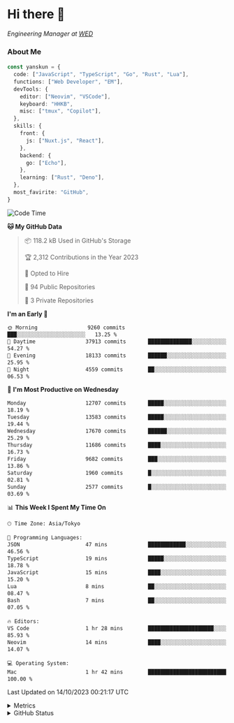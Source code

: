 # Hi there&nbsp;:wave:

<!-- ![Alt text](https://spotify-recently-played-readme.vercel.app/api?user=31kynbuubkiu3r4qh4hjuaglhfay) -->

_Engineering Manager at [WED](https://github.com/wedinc)_

### About Me

```ts
const yanskun = {
  code: ["JavaScript", "TypeScript", "Go", "Rust", "Lua"],
  functions: ["Web Developer", "EM"],
  devTools: {
    editor: ["Neovim", "VSCode"],
    keyboard: "HHKB",
    misc: ["tmux", "Copilot"],
  },
  skills: {
    front: {
      js: ["Nuxt.js", "React"],
    },
    backend: {
      go: ["Echo"],
    },
    learning: ["Rust", "Deno"],
  },
  most_favirite: "GitHub",
}
```

<!--START_SECTION:waka-->
![Code Time](http://img.shields.io/badge/Code%20Time-503%20hrs%2036%20mins-blue)

**🐱 My GitHub Data** 

> 📦 118.2 kB Used in GitHub's Storage 
 > 
> 🏆 2,312 Contributions in the Year 2023
 > 
> 💼 Opted to Hire
 > 
> 📜 94 Public Repositories 
 > 
> 🔑 3 Private Repositories 
 > 
**I'm an Early 🐤** 

```text
🌞 Morning                9260 commits        ███░░░░░░░░░░░░░░░░░░░░░░   13.25 % 
🌆 Daytime                37913 commits       ██████████████░░░░░░░░░░░   54.27 % 
🌃 Evening                18133 commits       ██████░░░░░░░░░░░░░░░░░░░   25.95 % 
🌙 Night                  4559 commits        ██░░░░░░░░░░░░░░░░░░░░░░░   06.53 % 
```
📅 **I'm Most Productive on Wednesday** 

```text
Monday                   12707 commits       █████░░░░░░░░░░░░░░░░░░░░   18.19 % 
Tuesday                  13583 commits       █████░░░░░░░░░░░░░░░░░░░░   19.44 % 
Wednesday                17670 commits       ██████░░░░░░░░░░░░░░░░░░░   25.29 % 
Thursday                 11686 commits       ████░░░░░░░░░░░░░░░░░░░░░   16.73 % 
Friday                   9682 commits        ███░░░░░░░░░░░░░░░░░░░░░░   13.86 % 
Saturday                 1960 commits        █░░░░░░░░░░░░░░░░░░░░░░░░   02.81 % 
Sunday                   2577 commits        █░░░░░░░░░░░░░░░░░░░░░░░░   03.69 % 
```


📊 **This Week I Spent My Time On** 

```text
🕑︎ Time Zone: Asia/Tokyo

💬 Programming Languages: 
JSON                     47 mins             ████████████░░░░░░░░░░░░░   46.56 % 
TypeScript               19 mins             █████░░░░░░░░░░░░░░░░░░░░   18.78 % 
JavaScript               15 mins             ████░░░░░░░░░░░░░░░░░░░░░   15.20 % 
Lua                      8 mins              ██░░░░░░░░░░░░░░░░░░░░░░░   08.47 % 
Bash                     7 mins              ██░░░░░░░░░░░░░░░░░░░░░░░   07.05 % 

🔥 Editors: 
VS Code                  1 hr 28 mins        █████████████████████░░░░   85.93 % 
Neovim                   14 mins             ████░░░░░░░░░░░░░░░░░░░░░   14.07 % 

💻 Operating System: 
Mac                      1 hr 42 mins        █████████████████████████   100.00 % 
```


 Last Updated on 14/10/2023 00:21:17 UTC
<!--END_SECTION:waka-->

<details>
  <summary>Metrics</summary>
  <img src="https://github.com/yanskun/yanskun/blob/main/github-metrics.svg" alt="Metrics">
</details>

<details>
  <summary>GitHub Status</summary>
  <picture>
    <source media="(prefers-color-scheme: dark)" srcset="https://raw.githubusercontent.com/yanskun/yanskun/master/profile-summary-card-output/nord_dark/0-profile-details.svg">
   <img src="https://raw.githubusercontent.com/yanskun/yanskun/master/profile-summary-card-output/default/0-profile-details.svg">
  </picture>
  <br>
  <picture>
    <source media="(prefers-color-scheme: dark)" srcset="https://raw.githubusercontent.com/yanskun/yanskun/master/profile-summary-card-output/nord_dark/1-repos-per-language.svg">
   <img src="https://raw.githubusercontent.com/yanskun/yanskun/master/profile-summary-card-output/default/1-repos-per-language.svg">
  </picture>
  <picture>
    <source media="(prefers-color-scheme: dark)" srcset="https://raw.githubusercontent.com/yanskun/yanskun/master/profile-summary-card-output/nord_dark/2-most-commit-language.svg">
   <img src="https://raw.githubusercontent.com/yanskun/yanskun/master/profile-summary-card-output/default/2-most-commit-language.svg">
  </picture>
  <br>
  <picture>
    <source media="(prefers-color-scheme: dark)" srcset="https://raw.githubusercontent.com/yanskun/yanskun/master/profile-summary-card-output/nord_dark/3-stats.svg">
   <img src="https://raw.githubusercontent.com/yanskun/yanskun/master/profile-summary-card-output/default/3-stats.svg">
  </picture>
  <picture>
    <source media="(prefers-color-scheme: dark)" srcset="https://raw.githubusercontent.com/yanskun/yanskun/master/profile-summary-card-output/nord_dark/4-productive-time.svg">
   <img src="https://raw.githubusercontent.com/yanskun/yanskun/master/profile-summary-card-output/default/4-productive-time.svg">
  </picture>
</details>

